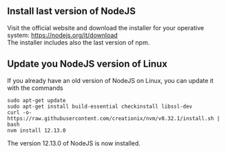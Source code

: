 ## Install last version of NodeJS

Visit the official website and download the installer for your operative system: https://nodejs.org/it/download  
The installer includes also the last version of npm.

## Update you NodeJS version of Linux

If you already have an old version of NodeJS on Linux, you can update it with the commands
```
sudo apt-get update
sudo apt-get install build-essential checkinstall libssl-dev
curl -o- https://raw.githubusercontent.com/creationix/nvm/v0.32.1/install.sh | bash 
nvm install 12.13.0
```
The version 12.13.0 of NodeJS is now installed.
